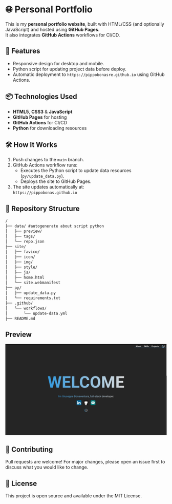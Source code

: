 # 🌐 Personal Portfolio

This is my **personal portfolio website**, built with HTML/CSS (and optionally JavaScript) and hosted using **GitHub Pages**.  
It also integrates **GitHub Actions** workflows for CI/CD.

## 🚀 Features
 - Responsive design for desktop and mobile.
 - Python script for updating project data before deploy.
 - Automatic deployment to `https://pippobonasre.github.io` using GitHub Actions.

## 📦 Technologies Used
 - **HTML5**, **CSS3** & **JavaScript**
 - **GitHub Pages** for hosting
 - **GitHub Actions** for CI/CD
 - **Python** for downloading resources

## 🛠 How It Works
1. Push changes to the `main` branch.
2. GitHub Actions workflow runs:
   - Executes the Python script to update data resources (`py/update_data.py`).
   - Deploys the site to GitHub Pages.
3. The site updates automatically at:  
   `https://pippobonas.github.io`

## 📂 Repository Structure
```
/
├── data/ #autogenerate about script python
│   ├── preview/
│   ├── tags/
│   └── repo.json
├── site/
│   ├── favico/
│   ├── icon/
│   ├── img/
│   ├── style/
│   ├── js/
│   ├── home.html
│   └── site.webmanifest
├── py/
│   ├── update_data.py
│   └── requirements.txt
├── .github/
│   └── workflows/
│       └── update-data.yml
├── README.md           
```
## Preview
![Portfolio Preview](preview.png)

## 🤝 Contributing
Pull requests are welcome! For major changes, please open an issue first to discuss what you would like to change.

## 📄 License
This project is open source and available under the MIT License.